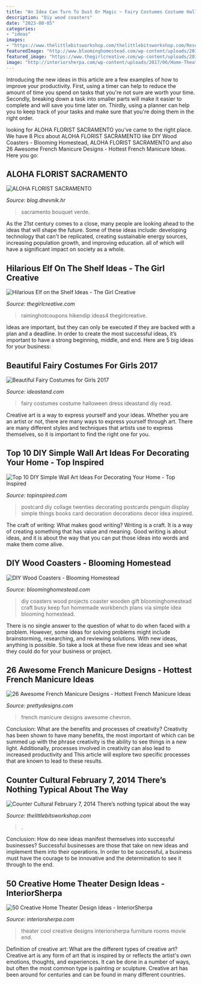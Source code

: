 ```yaml
---
title: "An Idea Can Turn To Dust Or Magic ~ Fairy Costumes Costume Halloween Dress Ideastand Diy Read"
description: "Diy wood coasters"
date: "2023-08-05"
categories:
- "ideas"
images:
- "https://www.thelittlebitsworkshop.com/thelittlebitsworkshop.com/Resources/Archive_files/shapeimage_29.png"
featuredImage: "http://www.bloominghomestead.com/wp-content/uploads/2014/11/DIY-Wood-Coasters-by-Blooming-Homestead.jpg"
featured_image: "https://www.thegirlcreative.com/wp-content/uploads/2015/11/elf-stocking.png"
image: "http://interiorsherpa.com/wp-content/uploads/2017/06/Home-Theater-With-Cool-Furniture-e1498666407421.jpg"
---
```



Introducing the new ideas in this article are a few examples of how to improve your productivity. First, using a timer can help to reduce the amount of time you spend on tasks that you're not sure are worth your time. Secondly, breaking down a task into smaller parts will make it easier to complete and will save you time later on. Thirdly, using a planner can help you to keep track of your tasks and make sure that you're doing them in the right order.

	

		
looking for ALOHA FLORIST SACRAMENTO you've came to the right place. We have 8 Pics about ALOHA FLORIST SACRAMENTO like DIY Wood Coasters - Blooming Homestead, ALOHA FLORIST SACRAMENTO and also 26 Awesome French Manicure Designs - Hottest French Manicure Ideas. Here you go:
		
    
## ALOHA FLORIST SACRAMENTO

<img loading=lazy src="http://bit.ly/pAl5SM" onerror="this.onerror=null;this.src='https://tse2.mm.bing.net/th?id=OIP.lycazRfQW6FxEP2T95zNpQHaE8&amp;pid=15.1';" alt="ALOHA FLORIST SACRAMENTO">

_Source: blog.dnevnik.hr_

>sacramento bouquet verde. 

	

As the 21st century comes to a close, many people are looking ahead to the ideas that will shape the future. Some of these ideas include: developing technology that can't be replicated, creating sustainable energy sources, increasing population growth, and improving education. all of which will have a significant impact on society as a whole.

    
## Hilarious Elf On The Shelf Ideas - The Girl Creative

<img loading=lazy src="https://www.thegirlcreative.com/wp-content/uploads/2015/11/elf-stocking.png" onerror="this.onerror=null;this.src='https://tse3.mm.bing.net/th?id=OIP.GdNVUQa7-McFdNuutqanlAHaK8&amp;pid=15.1';" alt="Hilarious Elf on the Shelf Ideas - The Girl Creative">

_Source: thegirlcreative.com_

>raininghotcoupons hikendip ideas4 thegirlcreative. 

	

Ideas are important, but they can only be executed if they are backed with a plan and a deadline. In order to create the most successful ideas, it’s important to have a strong beginning, middle, and end. Here are 5 big ideas for your business: 

    
## Beautiful Fairy Costumes For Girls 2017

<img loading=lazy src="https://ideastand.com/wp-content/uploads/2016/09/fairy-costumes/fairy-costumes-ideas.jpg" onerror="this.onerror=null;this.src='https://tse3.mm.bing.net/th?id=OIP.3zKJkJWwa_x9yepNw4ODOgHaQ-&amp;pid=15.1';" alt="Beautiful Fairy Costumes for Girls 2017">

_Source: ideastand.com_

>fairy costumes costume halloween dress ideastand diy read. 

	

Creative art is a way to express yourself and your ideas. Whether you are an artist or not, there are many ways to express yourself through art. There are many different styles and techniques that artists use to express themselves, so it is important to find the right one for you.

    
## Top 10 DIY Simple Wall Art Ideas For Decorating Your Home - Top Inspired

<img loading=lazy src="https://www.topinspired.com/wp-content/uploads/2015/04/postcard-collage-wall-art-ideas.jpg" onerror="this.onerror=null;this.src='https://tse4.mm.bing.net/th?id=OIP.z-VdVQ7brylCCwyJwFOFSQHaJ3&amp;pid=15.1';" alt="Top 10 DIY Simple Wall Art Ideas For Decorating Your Home - Top Inspired">

_Source: topinspired.com_

>postcard diy collage twenties decorating postcards penguin display simple things books card decoration decorations decor idea inspired. 

	

The craft of writing: What makes good writing?
Writing is a craft. It is a way of creating something that has value and meaning. Good writing is about ideas, and it is about the way that you can put those ideas into words and make them come alive.

    
## DIY Wood Coasters - Blooming Homestead

<img loading=lazy src="http://www.bloominghomestead.com/wp-content/uploads/2014/11/DIY-Wood-Coasters-by-Blooming-Homestead.jpg" onerror="this.onerror=null;this.src='https://tse3.mm.bing.net/th?id=OIP.rBCmCt3--bTZEp222esq5QHaK2&amp;pid=15.1';" alt="DIY Wood Coasters - Blooming Homestead">

_Source: bloominghomestead.com_

>diy coasters wood projects coaster wooden gift bloominghomestead craft busy keep fun homemade workbench plans via simple idea blooming homestead. 

	

There is no single answer to the question of what to do when faced with a problem. However, some ideas for solving problems might include brainstorming, researching, and reviewing solutions. With new ideas, anything is possible. So take a look at these five new ideas and see what they could do for your business or project.

    
## 26 Awesome French Manicure Designs - Hottest French Manicure Ideas

<img loading=lazy src="http://www.prettydesigns.com/wp-content/uploads/2016/01/French-Manicure-Designs-Ideas-2018.jpg" onerror="this.onerror=null;this.src='https://tse4.mm.bing.net/th?id=OIP.onnhy6lue08Ro5m4ookMZAHaJ3&amp;pid=15.1';" alt="26 Awesome French Manicure Designs - Hottest French Manicure Ideas">

_Source: prettydesigns.com_

>french manicure designs awesome chevron. 

	

Conclusion: What are the benefits and processes of creativity?
Creativity has been shown to have many benefits, the most important of which can be summed up with the phrase creativity is the ability to see things in a new light. Additionally, processes involved in creativity can also lead to increased productivity and This article will explore two specific processes that are known to lead to these results.

    
## Counter Cultural February 7, 2014 There’s Nothing Typical About The Way

<img loading=lazy src="https://www.thelittlebitsworkshop.com/thelittlebitsworkshop.com/Resources/Archive_files/shapeimage_29.png" onerror="this.onerror=null;this.src='https://tse1.mm.bing.net/th?id=OIP.1fL3ORSEZgm8Mvw3tOPtEQAAAA&amp;pid=15.1';" alt="Counter Cultural February 7, 2014 There’s nothing typical about the way">

_Source: thelittlebitsworkshop.com_

>. 

	

Conclusion: How do new ideas manifest themselves into successful businesses?
Successful businesses are those that take on new ideas and implement them into their operations. In order to be successful, a business must have the courage to be innovative and the determination to see it through to the end.

    
## 50 Creative Home Theater Design Ideas - InteriorSherpa

<img loading=lazy src="http://interiorsherpa.com/wp-content/uploads/2017/06/Home-Theater-With-Cool-Furniture-e1498666407421.jpg" onerror="this.onerror=null;this.src='https://tse4.mm.bing.net/th?id=OIP.uOPAKkn8fmc8PrRV1FwhJQHaE1&amp;pid=15.1';" alt="50 Creative Home Theater Design Ideas - InteriorSherpa">

_Source: interiorsherpa.com_

>theater cool creative designs interiorsherpa furniture rooms movie end. 

	

Definition of creative art: What are the different types of creative art?
Creative art is any form of art that is inspired by or reflects the artist's own emotions, thoughts, and experiences. It can be done in a number of ways, but often the most common type is painting or sculpture. Creative art has been around for centuries and can be found in many different countries.

